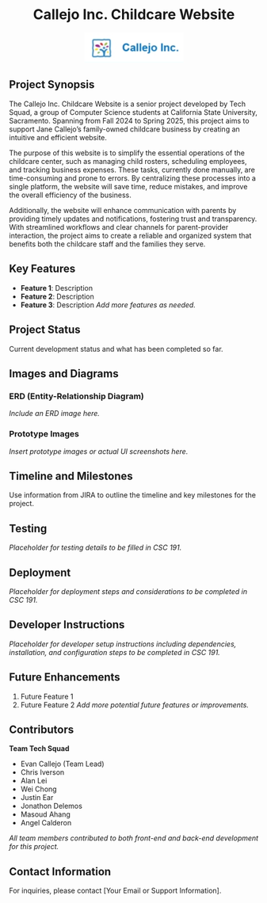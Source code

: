 <h1 align="center">Callejo Inc. Childcare Website</h1>

<p align="center">
  <img src="Company_logo.png" alt="Callejo Inc. Logo" style="width: 200px;">
</p>

## Project Synopsis
The Callejo Inc. Childcare Website is a senior project developed by Tech Squad, a group of Computer Science students at California State University, Sacramento. Spanning from Fall 2024 to Spring 2025, this project aims to support Jane Callejo’s family-owned childcare business by creating an intuitive and efficient website.

The purpose of this website is to simplify the essential operations of the childcare center, such as managing child rosters, scheduling employees, and tracking business expenses. These tasks, currently done manually, are time-consuming and prone to errors. By centralizing these processes into a single platform, the website will save time, reduce mistakes, and improve the overall efficiency of the business.

Additionally, the website will enhance communication with parents by providing timely updates and notifications, fostering trust and transparency. With streamlined workflows and clear channels for parent-provider interaction, the project aims to create a reliable and organized system that benefits both the childcare staff and the families they serve.

## Key Features
- **Feature 1**: Description
- **Feature 2**: Description
- **Feature 3**: Description
*Add more features as needed.*

## Project Status
Current development status and what has been completed so far.

## Images and Diagrams
### ERD (Entity-Relationship Diagram)
*Include an ERD image here.*

### Prototype Images
*Insert prototype images or actual UI screenshots here.*

## Timeline and Milestones
Use information from JIRA to outline the timeline and key milestones for the project.

## Testing
*Placeholder for testing details to be filled in CSC 191.*

## Deployment
*Placeholder for deployment steps and considerations to be completed in CSC 191.*

## Developer Instructions
*Placeholder for developer setup instructions including dependencies, installation, and configuration steps to be completed in CSC 191.*

## Future Enhancements
1. Future Feature 1
2. Future Feature 2
*Add more potential future features or improvements.*

## Contributors
**Team Tech Squad**
- Evan Callejo (Team Lead)
- Chris Iverson
- Alan Lei
- Wei Chong
- Justin Ear
- Jonathon Delemos
- Masoud Ahang
- Angel Calderon

*All team members contributed to both front-end and back-end development for this project.*

## Contact Information
For inquiries, please contact [Your Email or Support Information].
